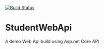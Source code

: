 [![Build Status](https://dev.azure.com/parthvarde50/StudentWebApi/_apis/build/status/ParthVarde.StudentWebApi?branchName=master)](https://dev.azure.com/parthvarde50/StudentWebApi/_build/latest?definitionId=2&branchName=master)

# StudentWebApi
A demo Web Api build using Asp.net Core API
